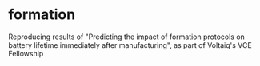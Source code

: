 # formation

Reproducing results of "Predicting the impact of formation protocols on battery lifetime immediately after manufacturing", as part of Voltaiq's VCE Fellowship
